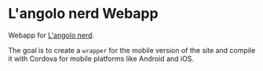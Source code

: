 # L'angolo nerd Webapp
Webapp for [L'angolo nerd](http://www.langolonerd.it).

The goal is to create a `wrapper` for the mobile version of the site and compile it with Cordova for mobile platforms like Android and iOS.